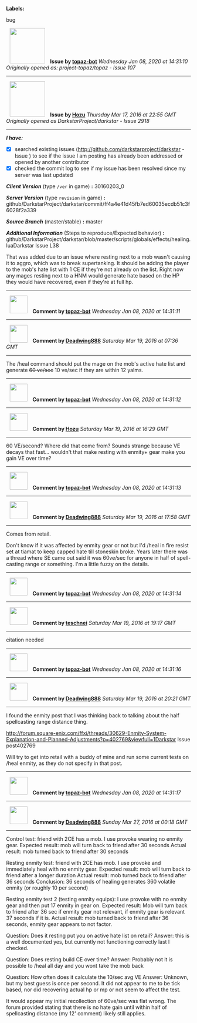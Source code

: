 **Labels:**

bug



<a href="https://github.com/topaz-bot"><img src="https://avatars3.githubusercontent.com/u/59651103?v=4" width="96" height="96" hspace="10"></img></a> **Issue by [topaz-bot](https://github.com/topaz-bot)**
_Wednesday Jan 08, 2020 at 14:31:10_
_Originally opened as: project-topaz/topaz - Issue 107_

----

<a href="https://github.com/Hozu"><img src="https://avatars3.githubusercontent.com/u/12777366?v=4"  width="96" height="96" hspace="10"></img></a> **Issue by [Hozu](https://github.com/Hozu)**
_Thursday Mar 17, 2016 at 22:55 GMT_
_Originally opened as DarkstarProject/darkstar - Issue 2918_

----

<!-- remove space and mark with 'x' between [] -->

**_I have:_**
- [x] searched existing issues (http://github.com/darkstarproject/darkstar - Issue ) to see if the issue I am posting has already been addressed or opened by another contributor
- [x] checked the commit log to see if my issue has been resolved since my server was last updated

<!-- Issues will be closed without being looked into if the following information is missing (unless its not applicable). -->

**_Client Version_** (type `/ver` in game) **:**
30160203_0

**_Server Version_** (type `revision` in game) **:**
github/DarkstarProject/darkstar/commit/ff4a4e41d45fb7ed60035ecdb51c3f6028f2a339

**_Source Branch_** (master/stable) **:**
master

**_Additional Information_** (Steps to reproduce/Expected behavior) **:**
github/DarkstarProject/darkstar/blob/master/scripts/globals/effects/healing.luaDarkstar Issue L38

That was added due to an issue where resting next to a mob wasn't causing it to aggro, which was to break supertanking. It should be adding the player to the mob's hate list with 1 CE if they're not already on the list. Right now any mages resting next to a HNM would generate hate based on the HP they would have recovered, even if they're at full hp.




----
<a href="https://github.com/topaz-bot"><img src="https://avatars3.githubusercontent.com/u/59651103?v=4" width="48" height="48" hspace="10"></img></a> **Comment by [topaz-bot](https://github.com/topaz-bot)**
_Wednesday Jan 08, 2020 at 14:31:11_

----

<a href="https://github.com/Deadwing888"><img src="https://avatars0.githubusercontent.com/u/12477635?v=4"  width="48" height="48" hspace="10"></img></a> **Comment by [Deadwing888](https://github.com/Deadwing888)**
_Saturday Mar 19, 2016 at 07:36 GMT_

----

The /heal command should put the mage on the mob's active hate list and generate ~~60 ve/sec~~ 10 ve/sec if they are within 12 yalms.




----
<a href="https://github.com/topaz-bot"><img src="https://avatars3.githubusercontent.com/u/59651103?v=4" width="48" height="48" hspace="10"></img></a> **Comment by [topaz-bot](https://github.com/topaz-bot)**
_Wednesday Jan 08, 2020 at 14:31:12_

----

<a href="https://github.com/Hozu"><img src="https://avatars3.githubusercontent.com/u/12777366?v=4"  width="48" height="48" hspace="10"></img></a> **Comment by [Hozu](https://github.com/Hozu)**
_Saturday Mar 19, 2016 at 16:29 GMT_

----

60 VE/second? Where did that come from? Sounds strange because VE decays that fast... wouldn't that make resting with enmity+ gear make you gain VE over time?




----
<a href="https://github.com/topaz-bot"><img src="https://avatars3.githubusercontent.com/u/59651103?v=4" width="48" height="48" hspace="10"></img></a> **Comment by [topaz-bot](https://github.com/topaz-bot)**
_Wednesday Jan 08, 2020 at 14:31:13_

----

<a href="https://github.com/Deadwing888"><img src="https://avatars0.githubusercontent.com/u/12477635?v=4"  width="48" height="48" hspace="10"></img></a> **Comment by [Deadwing888](https://github.com/Deadwing888)**
_Saturday Mar 19, 2016 at 17:58 GMT_

----

Comes from retail. 

Don't know if it was affected by enmity gear or not but I'd /heal in fire resist set at tiamat to keep capped hate till stoneskin broke. Years later there was a thread where SE came out said it was 60ve/sec for anyone in half of spell-casting range or something. I'm a little fuzzy on the details.




----
<a href="https://github.com/topaz-bot"><img src="https://avatars3.githubusercontent.com/u/59651103?v=4" width="48" height="48" hspace="10"></img></a> **Comment by [topaz-bot](https://github.com/topaz-bot)**
_Wednesday Jan 08, 2020 at 14:31:14_

----

<a href="https://github.com/teschnei"><img src="https://avatars3.githubusercontent.com/u/1149183?v=4"  width="48" height="48" hspace="10"></img></a> **Comment by [teschnei](https://github.com/teschnei)**
_Saturday Mar 19, 2016 at 19:17 GMT_

----

citation needed




----
<a href="https://github.com/topaz-bot"><img src="https://avatars3.githubusercontent.com/u/59651103?v=4" width="48" height="48" hspace="10"></img></a> **Comment by [topaz-bot](https://github.com/topaz-bot)**
_Wednesday Jan 08, 2020 at 14:31:16_

----

<a href="https://github.com/Deadwing888"><img src="https://avatars0.githubusercontent.com/u/12477635?v=4"  width="48" height="48" hspace="10"></img></a> **Comment by [Deadwing888](https://github.com/Deadwing888)**
_Saturday Mar 19, 2016 at 20:21 GMT_

----

I found the enmity post that I was thinking back to talking about the half spellcasting range distance thing.

http://forum.square-enix.com/ffxi/threads/30629-Enmity-System-Explanation-and-Planned-Adjustments?p=402769&viewfull=1Darkstar Issue post402769

Will try to get into retail with a buddy of mine and run some current tests on /heal enmity, as they do not specify in that post.




----
<a href="https://github.com/topaz-bot"><img src="https://avatars3.githubusercontent.com/u/59651103?v=4" width="48" height="48" hspace="10"></img></a> **Comment by [topaz-bot](https://github.com/topaz-bot)**
_Wednesday Jan 08, 2020 at 14:31:17_

----

<a href="https://github.com/Deadwing888"><img src="https://avatars0.githubusercontent.com/u/12477635?v=4"  width="48" height="48" hspace="10"></img></a> **Comment by [Deadwing888](https://github.com/Deadwing888)**
_Sunday Mar 27, 2016 at 00:18 GMT_

----

Control test: friend with 2CE has a mob. I use provoke wearing no enmity gear.
Expected result: mob will turn back to friend after 30 seconds
Actual result: mob turned back to friend after 30 seconds

Resting enmity test: friend with 2CE has mob. I use provoke and immediately heal with no enmity gear.
Expected result: mob will turn back to friend after a longer duration
Actual result: mob turned back to friend after 36 seconds
Conclusion: 36 seconds of healing generates 360 volatile enmity (or roughly 10 per second)

Resting enmity test 2 (testing enmity equips): I use provoke with no enmity gear and then put 17 enmity in gear on.
Expected result: Mob will turn back to friend after 36 sec if enmity gear not relevant, if enmity gear is relevant 37 seconds if it is.
Actual result: mob turned back to friend after 36 seconds, enmity gear appears to not factor.

Question: Does it resting put you on active hate list on retail?
Answer: this is a well documented yes, but currently not functioning correctly last I checked.

Question: Does resting build CE over time?
Answer: Probably not it is possible to /heal all day and you wont take the mob back

Question: How often does it calculate the 10/sec avg VE
Answer: Unknown, but my best guess is once per second. It did not appear to me to be tick based, nor did recovering actual hp or mp or not seem to affect the test.

It would appear my initial recollection of 60ve/sec was flat wrong. The forum provided stating that there is no hate gain until within half of spellcasting distance (my 12' comment) likely still applies.


